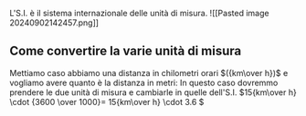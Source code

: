 L'S.I. è il sistema internazionale delle unità di misura.
![[Pasted image 20240902142457.png]]
## Come convertire la varie unità di misura
Mettiamo caso abbiamo una distanza in chilometri orari $({km\over h})$ e vogliamo avere quanto è la distanza in metri:
In questo caso dovremmo prendere le due unità di misura e cambiarle in quelle dell'S.I.
$15{km\over h} \cdot {3600 \over 1000}= 15{km\over h} \cdot 3.6 $